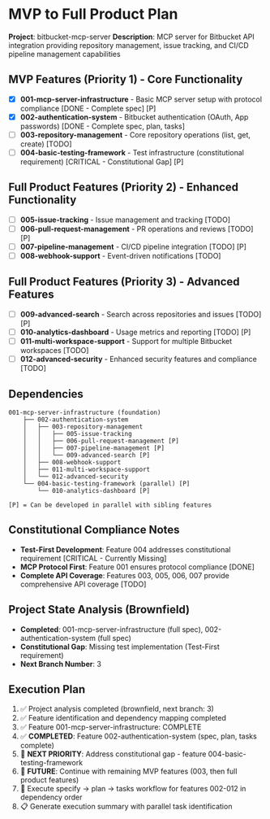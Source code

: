 # MVP to Full Product Plan

**Project**: bitbucket-mcp-server
**Description**: MCP server for Bitbucket API integration providing repository management, issue tracking, and CI/CD pipeline management capabilities

## MVP Features (Priority 1) - Core Functionality
- [x] **001-mcp-server-infrastructure** - Basic MCP server setup with protocol compliance [DONE - Complete spec] [P]
- [x] **002-authentication-system** - Bitbucket authentication (OAuth, App passwords) [DONE - Complete spec, plan, tasks]
- [ ] **003-repository-management** - Core repository operations (list, get, create) [TODO]
- [ ] **004-basic-testing-framework** - Test infrastructure (constitutional requirement) [CRITICAL - Constitutional Gap] [P]

## Full Product Features (Priority 2) - Enhanced Functionality  
- [ ] **005-issue-tracking** - Issue management and tracking [TODO]
- [ ] **006-pull-request-management** - PR operations and reviews [TODO] [P]
- [ ] **007-pipeline-management** - CI/CD pipeline integration [TODO] [P] 
- [ ] **008-webhook-support** - Event-driven notifications [TODO]

## Full Product Features (Priority 3) - Advanced Features
- [ ] **009-advanced-search** - Search across repositories and issues [TODO] [P]
- [ ] **010-analytics-dashboard** - Usage metrics and reporting [TODO] [P]
- [ ] **011-multi-workspace-support** - Support for multiple Bitbucket workspaces [TODO]
- [ ] **012-advanced-security** - Enhanced security features and compliance [TODO]

## Dependencies
```
001-mcp-server-infrastructure (foundation)
    ├── 002-authentication-system 
    │   ├── 003-repository-management
    │   │   ├── 005-issue-tracking
    │   │   ├── 006-pull-request-management [P]
    │   │   ├── 007-pipeline-management [P]
    │   │   └── 009-advanced-search [P]
    │   ├── 008-webhook-support
    │   ├── 011-multi-workspace-support
    │   └── 012-advanced-security
    └── 004-basic-testing-framework (parallel) [P]
        └── 010-analytics-dashboard [P]

[P] = Can be developed in parallel with sibling features
```

## Constitutional Compliance Notes
- **Test-First Development**: Feature 004 addresses constitutional requirement [CRITICAL - Currently Missing]
- **MCP Protocol First**: Feature 001 ensures protocol compliance [DONE]
- **Complete API Coverage**: Features 003, 005, 006, 007 provide comprehensive API coverage [TODO]

## Project State Analysis (Brownfield)
- **Completed**: 001-mcp-server-infrastructure (full spec), 002-authentication-system (full spec)
- **Constitutional Gap**: Missing test implementation (Test-First requirement) 
- **Next Branch Number**: 3

## Execution Plan
1. ✅ Project analysis completed (brownfield, next branch: 3)
2. ✅ Feature identification and dependency mapping completed  
3. ✅ Feature 001-mcp-server-infrastructure: COMPLETE
4. ✅ **COMPLETED**: Feature 002-authentication-system (spec, plan, tasks complete)
5. 🔄 **NEXT PRIORITY**: Address constitutional gap - feature 004-basic-testing-framework  
6. 🔄 **FUTURE**: Continue with remaining MVP features (003, then full product features)
4. 🔄 Execute specify → plan → tasks workflow for features 002-012 in dependency order
5. 📋 Generate execution summary with parallel task identification